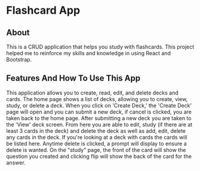 # Flashcard App

## About

This is a CRUD application that helps you study with flashcards. This project helped me to reinforce my skills and knowledge in using React and Bootstrap.

## Features And How To Use This App

This application allows you to create, read, edit, and delete decks and cards. The home page shows a list of decks, allowing you to create, view, study, or delete a deck. When you click on 'Create Deck,' the 'Create Deck' page will open and you can submit a new deck, if cancel is clicked, you are taken back to the home page. After submitting a new deck you are taken to the 'View' deck screen. From here you are able to edit, study (if there are at least 3 cards in the deck) and delete the deck as well as add, edit, delete any cards in the deck. If you're looking at a deck with cards the cards will be listed here. Anytime delete is clicked, a prompt will display to ensure a delete is wanted. On the "study" page, the front of the card will show the question you created and clicking flip will show the back of the card for the answer.
